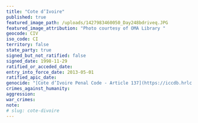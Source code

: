 ```yaml
---
title: "Cote d’Ivoire"
published: true
featured_image_path: /uploads/1427983460050_Day248bdriveq.JPG
featured_image_attribution: "Photo courtesy of OMA Library "
geocode: CIV
iso_code: CI
territory: false
state_party: true
signed_but_not_ratified: false
signed_date: 1998-11-29
ratified_or_acceded_date:
entry_into_force_date: 2013-05-01
ratified_apic_date:
genocide: "[Cote d’Ivoire Penal Code - Article 137](https://iccdb.hrlc.net/data/doc/426/)"
crimes_against_humanity:
aggression:
war_crimes:
note:
# slug: cote-divoire
---
```

